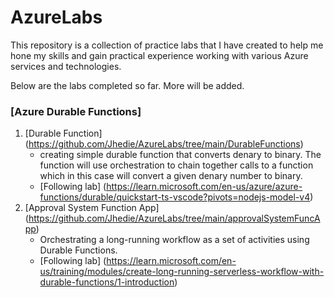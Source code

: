 # AzureLabs

This repository is a collection of practice labs that I have created to help me hone my skills and gain practical experience working with various Azure services and technologies.

Below are the labs completed so far. More will be added.

### [Azure Durable Functions]

1. [Durable Function] (https://github.com/Jhedie/AzureLabs/tree/main/DurableFunctions)
    - creating simple durable function that converts denary to binary. The function will use orchestration to chain together calls to a function which in this case will convert a given denary number to binary.
    - [Following lab] (https://learn.microsoft.com/en-us/azure/azure-functions/durable/quickstart-ts-vscode?pivots=nodejs-model-v4)
2. [Approval System Function App] (https://github.com/Jhedie/AzureLabs/tree/main/approvalSystemFuncApp)
    - Orchestrating a long-running workflow as a set of activities using Durable Functions.
    - [Following lab] (https://learn.microsoft.com/en-us/training/modules/create-long-running-serverless-workflow-with-durable-functions/1-introduction)
